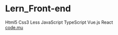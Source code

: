 # Lern_Front-end
Html5 Css3 Less JavaScript TypeScript Vue.js React<br>
<a href="https://code.mu">code.mu</a>
